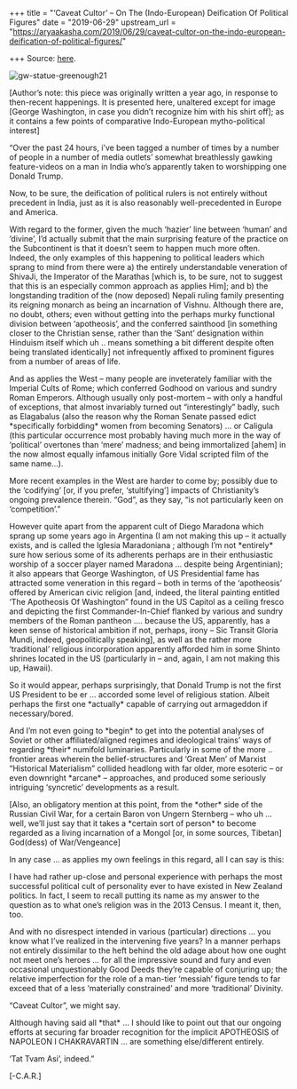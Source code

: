 +++
title = "‘Caveat Cultor’ – On The (Indo-European) Deification Of Political Figures"
date = "2019-06-29"
upstream_url = "https://aryaakasha.com/2019/06/29/caveat-cultor-on-the-indo-european-deification-of-political-figures/"

+++
Source: [here](https://aryaakasha.com/2019/06/29/caveat-cultor-on-the-indo-european-deification-of-political-figures/).



![gw-statue-greenough21](https://aryaakasha.files.wordpress.com/2019/06/gw-statue-greenough21.jpg?w=353&h=460)

\[Author’s note: this piece was originally written a year ago, in
response to then-recent happenings. It is presented here, unaltered
except for image \[George Washington, in case you didn’t recognize him
with his shirt off\]; as it contains a few points of comparative
Indo-European mytho-political interest\]



“Over the past 24 hours, i’ve been tagged a number of times by a number
of people in a number of media outlets’ somewhat breathlessly gawking
feature-videos on a man in India who’s apparently taken to worshipping
one Donald Trump.



Now, to be sure, the deification of political rulers is not entirely
without precedent in India, just as it is also reasonably
well-precedented in Europe and America.



With regard to the former, given the much ‘hazier’ line between ‘human’
and ‘divine’, I’d actually submit that the main surprising feature of
the practice on the Subcontinent is that it doesn’t seem to happen much
more often. Indeed, the only examples of this happening to political
leaders which sprang to mind from there were a) the entirely
understandable veneration of ShivaJi, the Imperator of the Marathas
\[which is, to be sure, not to suggest that this is an especially common
approach as applies Him\]; and b) the longstanding tradition of the (now
deposed) Nepali ruling family presenting its reigning monarch as being
an incarnation of Vishnu. Although there are, no doubt, others; even
without getting into the perhaps murky functional division between
‘apotheosis’, and the conferred sainthood \[in something closer to the
Christian sense, rather than the ‘Sant’ designation within Hinduism
itself which uh .. means something a bit different despite often being
translated identically\] not infrequently affixed to prominent figures
from a number of areas of life.



And as applies the West – many people are inveterately familiar with the
Imperial Cults of Rome; which conferred Godhood on various and sundry
Roman Emperors. Although usually only post-mortem – with only a handful
of exceptions, that almost invariably turned out “interestingly” badly,
such as Elagabalus (also the reason why the Roman Senate passed edict
\*specifically forbidding\* women from becoming Senators) … or Caligula
(this particular occurrence most probably having much more in the way of
‘political’ overtones than ‘mere’ madness; and being immortalized
\[ahem\] in the now almost equally infamous initially Gore Vidal
scripted film of the same name…).



More recent examples in the West are harder to come by; possibly due to
the ‘codifying’ \[or, if you prefer, ‘stultifying’\] impacts of
Christianity’s ongoing prevalence therein. “God”, as they say, “is not
particularly keen on ‘competition’.”



However quite apart from the apparent cult of Diego Maradona which
sprang up some years ago in Argentina (I am not making this up – it
actually exists, and is called the Iglesia Maradoniana ; although I’m
not \*entirely\* sure how serious some of its adherents perhaps are in
their enthusiastic worship of a soccer player named Maradona … despite
being Argentinian); it also appears that George Washington, of US
Presidential fame has attracted some veneration in this regard – both in
terms of the ‘apotheosis’ offered by American civic religion \[and,
indeed, the literal painting entitled ‘The Apotheosis Of Washington”
found in the US Capitol as a ceiling fresco and depicting the first
Commander-In-Chief flanked by various and sundry members of the Roman
pantheon …. because the US, apparently, has a keen sense of historical
ambition if not, perhaps, irony – Sic Transit Gloria Mundi, indeed,
geopolitically speaking\], as well as the rather more ‘traditional’
religious incorporation apparently afforded him in some Shinto shrines
located in the US (particularly in – and, again, I am not making this
up, Hawaii).



So it would appear, perhaps surprisingly, that Donald Trump is not the
first US President to be er … accorded some level of religious station.
Albeit perhaps the first one \*actually\* capable of carrying out
armageddon if necessary/bored.



And I’m not even going to \*begin\* to get into the potential analyses
of Soviet or other affiliated/aligned regimes and ideological trains’
ways of regarding \*their\* numifold luminaries. Particularly in some of
the more .. frontier areas wherein the belief-structures and ‘Great Men’
of Marxist “Historical Materialism” collided headlong with far older,
more esoteric – or even downright \*arcane\* – approaches, and produced
some seriously intriguing ‘syncretic’ developments as a result.



\[Also, an obligatory mention at this point, from the \*other\* side of
the Russian Civil War, for a certain Baron von Ungern Sternberg – who uh
… well, we’ll just say that it takes a \*certain sort of person\* to
become regarded as a living incarnation of a Mongol \[or, in some
sources, Tibetan\] God(dess) of War/Vengeance\]



In any case … as applies my own feelings in this regard, all I can say
is this:



I have had rather up-close and personal experience with perhaps the most
successful political cult of personality ever to have existed in New
Zealand politics. In fact, I seem to recall putting its name as my
answer to the question as to what one’s religion was in the 2013 Census.
I meant it, then, too.



And with no disrespect intended in various (particular) directions … you
know what I’ve realized in the intervening five years? In a manner
perhaps not entirely dissimilar to the heft behind the old adage about
how one ought not meet one’s heroes … for all the impressive sound and
fury and even occasional unquestionably Good Deeds they’re capable of
conjuring up; the relative imperfection for the role of a man-tier
‘messiah’ figure tends to far exceed that of a less ‘materially
constrained’ and more ‘traditional’ Divinity.



“Caveat Cultor”, we might say.



Although having said all \*that\* … I should like to point out that our
ongoing efforts at securing far broader recognition for the implicit
APOTHEOSIS of NAPOLEON I CHAKRAVARTIN … are something else/different
entirely.



‘Tat Tvam Asi’, indeed.”



\[-C.A.R.\]

